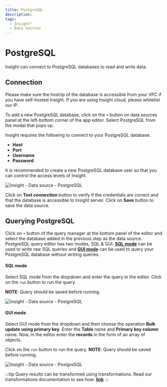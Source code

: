 ```yaml
---
title: PostgreSQL
description: 
tags:
  - Insight²
  - Data Sources
---
```


# PostgreSQL

Insight can connect to PostgreSQL databases to read and write data.

## Connection

Please make sure the host/ip of the database is accessible from your VPC if you have self-hosted Insight. If you are using Insight cloud, please whitelist our IP.

To add a new PostgreSQL database, click on the `+` button on data sources panel at the left-bottom corner of the app editor. Select PostgreSQL from the modal that pops up.

Insight requires the following to connect to your PostgreSQL database.

- **Host**
- **Port**
- **Username**
- **Password**

It is recommended to create a new PostgreSQL database user so that you can control the access levels of Insight.



![Insight - Data source - PostgreSQL](/_images/insight2/datasource-reference/postgresql/pgconnect.png)



Click on **Test connection** button to verify if the credentials are correct and that the database is accessible to Insight server. Click on **Save** button to save the data source.

## Querying PostgreSQL

Click on `+` button of the query manager at the bottom panel of the editor and select the database added in the previous step as the data source. PostgreSQL query editor has two modes, SQL & GUI. **[SQL mode](/docs/data-sources/postgresql#sql-mode)** can be used to write raw SQL queries and **[GUI mode](/docs/data-sources/postgresql#gui-mode)** can be used to query your PostgreSQL database without writing queries.

#### SQL mode

Select SQL mode from the dropdown and enter the query in the editor. Click on the `run` button to run the query.

**NOTE**: Query should be saved before running.



![Insight - Data source - PostgreSQL](/_images/insight2/datasource-reference/postgresql/pg-sql.png)



#### GUI mode

Select GUI mode from the dropdown and then choose the operation **Bulk update using primary key**. Enter the **Table** name and **Primary key column** name. Now, in the editor enter the **records** in the form of an array of objects.

Click on the `run` button to run the query. **NOTE**: Query should be saved before running.



![Insight - Data source - PostgreSQL](/_images/insight2/datasource-reference/postgresql/pg-gui.png)


:::tip
Query results can be transformed using transformations. Read our transformations documentation to see how: **[link](/docs/tutorial/transformations)**
:::
